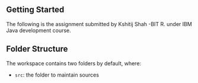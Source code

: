 ## Getting Started

The following is the assignment submitted by Kshitij Shah -BIT R. under IBM Java development course.

## Folder Structure

The workspace contains two folders by default, where:

- `src`: the folder to maintain sources

